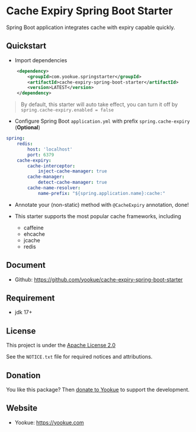 # Cache Expiry Spring Boot Starter

Spring Boot application integrates cache with expiry capable quickly.

## Quickstart

- Import dependencies

```xml
    <dependency>
        <groupId>com.yookue.springstarter</groupId>
        <artifactId>cache-expiry-spring-boot-starter</artifactId>
        <version>LATEST</version>
    </dependency>
```

> By default, this starter will auto take effect, you can turn it off by `spring.cache-expiry.enabled = false`

- Configure Spring Boot `application.yml` with prefix `spring.cache-expiry` (**Optional**)

```yml
spring:
    redis:
        host: 'localhost'
        port: 6379
    cache-expiry:
        cache-interceptor:
            inject-cache-manager: true
        cache-manager:
            detect-cache-manager: true
        cache-name-resolver:
            name-prefix: "${spring.application.name}:cache:"
```

- Annotate your (non-static)  method with `@CacheExpiry` annotation, done!

- This starter supports the most popular cache frameworks, including
  - caffeine
  - ehcache
  - jcache
  - redis

## Document

- Github: https://github.com/yookue/cache-expiry-spring-boot-starter

## Requirement

- jdk 17+

## License

This project is under the [Apache License 2.0](https://www.apache.org/licenses/LICENSE-2.0)

See the `NOTICE.txt` file for required notices and attributions.

## Donation

You like this package? Then [donate to Yookue](https://yookue.com/public/donate) to support the development.

## Website

- Yookue: https://yookue.com

